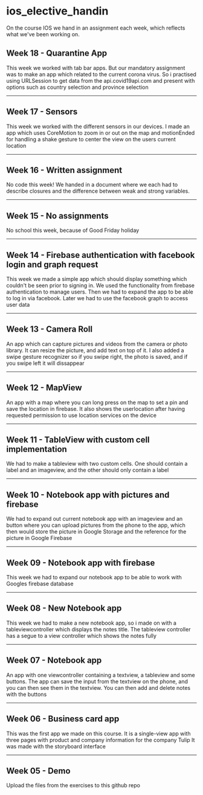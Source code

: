 # ios_elective_handin
On the course IOS we hand in an assignment each week, which reflects what we've been working on.

Week 18 - Quarantine App
---
This week we worked with tab bar apps. But our mandatory assignment was to make an app which related to the current corona virus. So i practised using URLSession to get data from the api.covid19api.com and present with options such as country selection and province selection

---
Week 17 - Sensors
---
This week we worked with the different sensors in our devices. I made an app which uses CoreMotion to zoom in or out on the map and motionEnded for handling a shake gesture to center the view on the users current location

---
Week 16 - Written assignment
---
No code this week! We handed in a document where we each had to describe closures and the difference between weak and strong variables.

---


Week 15 - No assignments
---
No school this week, because of Good Friday holiday

---

Week 14 - Firebase authentication with facebook login and graph request
---
This week we made a simple app which should display something which couldn't be seen prior to signing in. We used the functionality from firebase authentication to manage users. Then we had to expand the app to be able to log in via facebook. Later we had to use the facebook graph to access user data

---

Week 13 - Camera Roll
---
An app which can capture pictures and videos from the camera or photo library. It can resize the picture, and add text on top of it. I also added a swipe gesture recognizer so if you swipe right, the photo is saved, and if you swipe left it will dissappear

---

Week 12 - MapView
---
An app with a map where you can long press on the map to set a pin and save the location in firebase. It also shows the userlocation after having requested permission to use location services on the device

---

Week 11 - TableView with custom cell implementation
---
We had to make a tableview with two custom cells. One should contain a label and an imageview, and the other should only contain a label

---

Week 10 - Notebook app with pictures and firebase
---
We had to expand out current notebook app with an imageview and an button where you can upload pictures from the phone to the app, which then would store the picture in Google Storage and the reference for the picture in Google Firebase

---

Week 09 - Notebook app with firebase
---
This week we had to expand our notebook app to be able to work with Googles firebase database

---

Week 08 - New Notebook app
---
This week we had to make a new notebook app, so i made on with a tableviewcontroller which displays the notes title. The tableview controller has a segue to a view controller which shows the notes fully

---

Week 07 - Notebook app
---
An app with one viewcontroller containing a textview, a tableview and some buttons. The app can save the input from the textview on the phone, and you can then see them in the textview. You can then add and delete notes with the buttons

---

Week 06 - Business card app
---
This was the first app we made on this course. It is a single-view app with three pages with product and company information for the company Tulip
It was made with the storyboard interface

---

Week 05 - Demo
---
Upload the files from the exercises to this github repo
